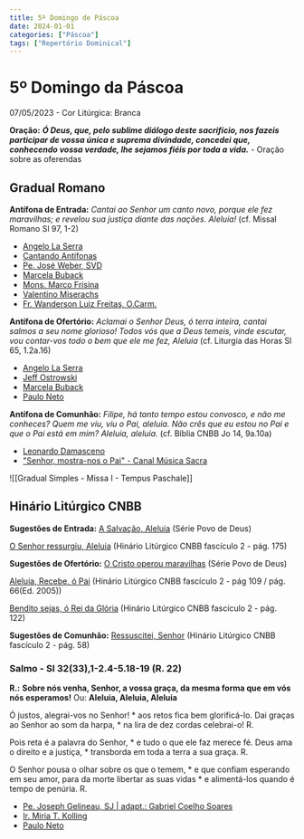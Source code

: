 ```yaml
---
title: 5º Domingo de Páscoa
date: 2024-01-01
categories: ["Páscoa"]
tags: ["Repertório Dominical"]
---
```

# 5º Domingo da Páscoa
07/05/2023 - Cor Litúrgica: Branca

**Oração:** ***Ó Deus, que, pelo sublime diálogo deste sacrifício, nos fazeis participar de vossa única e suprema divindade, concedei que, conhecendo vossa verdade, lhe sejamos fiéis por toda a vida.*** - Oração sobre as oferendas

## Gradual Romano
**Antífona de Entrada:** *Cantai ao Senhor um canto novo, porque ele fez maravilhas; e revelou sua justiça diante das nações. Aleluia!* (cf. Missal Romano Sl 97, 1-2)
- [Angelo La Serra](https://youtu.be/-lGWuWe4-GM)
- [Cantando Antífonas](https://youtu.be/uhjp8HpNcO8)
- [Pe. José Weber, SVD](https://youtu.be/VfXXPl91LVI)
- [Marcela Buback](https://youtu.be/N8t3-tgs1eQ)
- [Mons. Marco Frisina](https://youtu.be/spNiW136948)
- [Valentino Miserachs](https://youtu.be/lozFK1BiQX4)
- [Fr. Wanderson Luiz Freitas, O.Carm.](https://youtu.be/ZF5MHGzj7fc)

**Antífona de Ofertório:** *Aclamai o Senhor Deus, ó terra inteira, cantai salmos a seu nome glorioso! Todos vós que a Deus temeis, vinde escutar, vou contar-vos todo o bem que ele me fez, Aleluia* (cf. Liturgia das Horas Sl 65, 1.2a.16)
- [Angelo La Serra](https://youtu.be/CBUyE8JLtiQ)
- [Jeff Ostrowski](https://youtu.be/z6FSzxBGEHU)
- [Marcela Buback](https://youtu.be/8EYfPGgzVGE)
- [Paulo Neto](https://youtu.be/wiKKtR-e1uE)

**Antífona de Comunhão:** *Filipe, há tanto tempo estou convosco, e não me conheces? Quem me viu, viu o Pai, aleluia. Não crês que eu estou no Pai e que o Pai está em mim? Aleluia, aleluia.* (cf. Bíblia CNBB Jo 14, 9a.10a)
- [Leonardo Damasceno](https://youtu.be/kDaAX7jgT8I)
- ["Senhor, mostra-nos o Pai" - Canal Música Sacra](https://youtu.be/6JxmTI5YNWU)


![[Gradual Simples - Missa I - Tempus Paschale]]

## Hinário Litúrgico CNBB
**Sugestões de Entrada:** 
[A Salvação, Aleluia](https://youtu.be/4jHPXXlrol8)
(Série Povo de Deus)

[O Senhor ressurgiu, Aleluia](https://youtu.be/IHHRiq9Hpsk)
(Hinário Litúrgico CNBB fascículo 2 - pág. 175)

**Sugestões de Ofertório:**
[O Cristo operou maravilhas](https://youtu.be/B6tToDpRreI)
(Série Povo de Deus)

[Aleluia, Recebe, ó Pai](https://youtu.be/q-Ceh5swBvk)
(Hinário Litúrgico CNBB fascículo 2 - pág 109 / pág. 66(Ed. 2005))

[Bendito sejas, ó Rei da Glória](https://youtu.be/sRQwh7KPFBo)
(Hinário Litúrgico CNBB fascículo 2 - pág. 122)

**Sugestões de Comunhão:**
[Ressuscitei, Senhor](https://youtu.be/Sr8evJn8FZg)
(Hinário Litúrgico CNBB fascículo 2 - pág. 58)

### Salmo - Sl 32(33),1-2.4-5.18-19 (R. 22)

**R.:** **Sobre nós venha, Senhor, a vossa graça, da mesma forma que em vós nós esperamos!**
Ou: **Aleluia, Aleluia, Aleluia**

Ó justos, alegrai-vos no Senhor! *
aos retos fica bem glorificá-lo.
Dai graças ao Senhor ao som da harpa, *
na lira de dez cordas celebrai-o! R.

Pois reta é a palavra do Senhor, *
e tudo o que ele faz merece fé.
Deus ama o direito e a justiça, *
transborda em toda a terra a sua graça. R.

O Senhor pousa o olhar sobre os que o temem, *
e que confiam esperando em seu amor,
para da morte libertar as suas vidas *
e alimentá-los quando é tempo de penúria. R.
- [Pe. Joseph Gelineau, SJ | adapt.: Gabriel Coelho Soares](https://youtu.be/udhmxGadBV4) 
- [Ir. Miria T. Kolling](https://youtu.be/7GmG89rPhF0)
- [Paulo Neto](https://youtu.be/bx4v6TU3gp4)
